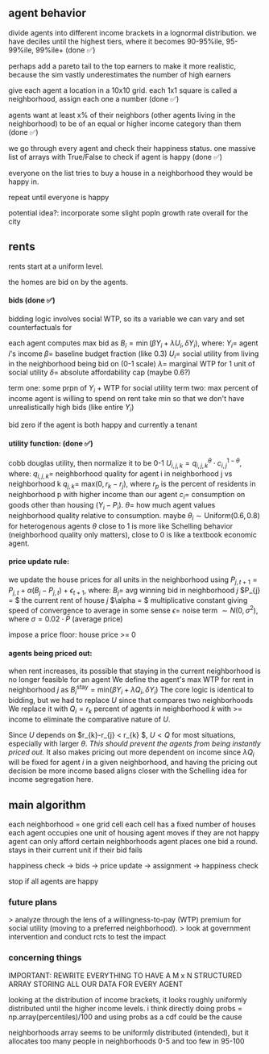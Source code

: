 ## agent behavior
divide agents into different income brackets in a lognormal distribution. we have deciles until the highest tiers, where it becomes 90-95%ile, 95-99%ile, 99%ile+ (done ✅)

perhaps add a pareto tail to the top earners to make it more realistic, because the sim vastly underestimates the number of high earners

give each agent a location in a 10x10 grid. each 1x1 square is called a neighborhood, assign each one a number (done ✅)

agents want at least x% of their neighbors (other agents living in the neighborhood) to be of an equal or higher income category than them (done ✅)

we go through every agent and check their happiness status. one massive list of arrays with True/False to check if agent is happy (done ✅)

everyone on the list tries to buy a house in a neighborhood they would be happy in.

repeat until everyone is happy

potential idea?: incorporate some slight popln growth rate overall for the city

## rents
rents start at a uniform level.

the homes are bid on by the agents.

#### bids (done ✅)
bidding logic involves social WTP, so its a variable we can vary and set counterfactuals for

each agent computes max bid as $B_{i} = \min\left( \beta Y_{i} + \lambda U_{i},\delta Y_{i} \right)$, 
where:
$Y_{i} =$ agent $i$'s income
$\beta =$ baseline budget fraction (like 0.3)
$U_{i} =$ social utility from living in the neighborhood being bid on (0-1 scale)
$\lambda =$ marginal WTP for 1 unit of social utility 
$\delta =$ absolute affordability cap (maybe 0.6?)

term one: some prpn of $Y_{i}$ + WTP for social utility
term two: max percent of income agent is willing to spend on rent
take min so that we don't have unrealistically high bids (like entire $Y_{i}$)

bid zero if the agent is both happy and currently a tenant

#### utility function: (done ✅)
cobb douglas utility, then normalize it to be 0-1 
$U_{i,j,k} = q_{i,j,k}^{\theta} \cdot c_{i,j} ^{1-\theta}$,
where:
$q_{i,j,k} =$ neighborhood quality for agent i in neighborhood j vs neighborhood k
$q_{j,k} =$ $\text{max}(0,r_{k} - r_{j})$, where $r_{p}$ is the percent of residents in neighborhood p with higher income than our agent
$c_{i} =$ consumption on goods other than housing $(Y_{i} - P_{i})$.
$\theta=$ how much agent values neighborhood quality relative to consumption. maybe $\theta_{i} \sim \text{Uniform}(0.6,0.8)$ for heterogenous agents
$\theta$ close to 1 is more like Schelling behavior (neighborhood quality only matters), close to 0 is like a textbook economic agent.

#### price update rule:
we update the house prices for all units in the neighborhood using 
$P_{j,t+1} = P_{j,t} + \alpha \left(B_{j} - P_{j,t} \right) + \epsilon_{t+1}$,
where:
$B_{j} =$ avg winning bid in neighborhood $j$
$P_{j} = $  the current rent of house $j$
$\alpha = $  multiplicative constant giving speed of convergence to average in some sense
$\epsilon =$ noise term $\sim N(0,\sigma^{2})$, where $\sigma = 0.02\cdot \bar{P}$ (average price)

impose a price floor: house price >= 0

#### agents being priced out:
when rent increases, its possible that staying in the current neighborhood is no longer feasible for an agent
We define the agent's max WTP for rent in neighborhood $j$ as
$B_{i}^{\text{stay}}= \text{min}(\beta Y_{i} + \lambda Q_i, \delta Y_i)$
The core logic is identical to bidding, but we had to replace $U$ since that compares two neighborhoods
We replace it with $Q_{i} = r_{k}$ percent of agents in neighborhood $k$ with >= income to eliminate the comparative nature of $U$.

Since $U$ depends on $r_{k}-r_{j} < r_{k} $, $U<Q$ for most situations, especially with larger $\theta$. *This should prevent the agents from being instantly priced out.* It also makes pricing out more dependent on income since $\lambda Q_{i}$ will be fixed for agent $i$ in a given neighborhood, and having the pricing out decision be more income based aligns closer with the Schelling idea for income segregation here.

## main algorithm
each neighborhood = one grid cell
each cell has a fixed number of houses
each agent occupies one unit of housing
agent moves if they are not happy
agent can only afford certain neighborhoods
agent places one bid a round. stays in their current unit if their bid fails

happiness check -> bids -> price update -> assignment -> happiness check

stop if all agents are happy

### future plans
\> analyze through the lens of a willingness-to-pay (WTP) premium for social utility (moving to a preferred neighborhood).
\> look at government intervention and conduct rcts to test the impact

### concerning things
IMPORTANT: REWRITE EVERYTHING TO HAVE A M x N STRUCTURED ARRAY STORING ALL OUR DATA FOR EVERY AGENT

looking at the distribution of income brackets, it looks roughly uniformly distributed until the higher income levels.
i think directly doing probs = np.array(percentiles)/100 and using probs as a cdf could be the cause

neighborhoods array seems to be uniformly distributed (intended), but it allocates too many people in neighborhoods 0-5 and too few in 95-100